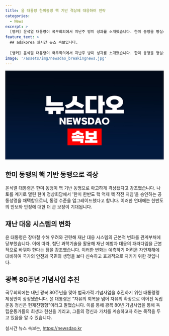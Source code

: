 ```yaml
---
title: 윤 대통령 한미동맹 핵 기반 격상에 대응하여 전략
categories:
  - News
excerpt: >
  [앵커] 윤석열 대통령이 국무회의에서 지난주 방미 성과를 소개했습니다. 한미 동맹을 명실상부한 핵 기반 동맹으로 격상하고, 재난 대응 시스템 변화를 당부했습니다. 나토 정상회의 참석으로 한미 한반도 핵 억제 핵 작전 지침을 승인하는 공동성명을 채택함으로써 동맹 수준을 업그레이드했다고 강조하며, 자연재해 대응을 강조했습니다. 또한, 광복 80주년을 맞아 범국가적 기념사업을 추진하기 위한 대통령령 제정안이 상정됐습니다. #윤석열_대통령 #국무회의 #한미동맹 #장마
feature_text: >
  ## adskorea 실시간 뉴스 속보입니다.

  [앵커] 윤석열 대통령이 국무회의에서 지난주 방미 성과를 소개했습니다. 한미 동맹을 명실상부한 핵 기반 동맹으로 격상하고, 재난 대응 시스템 변화를 당부했습니다. 나토 정상회의 참석으로 한미 한반도 핵 억제 핵 작전 지침을 승인하는 공동성명을 채택함으로써 동맹 수준을 업그레이드했다고 강조하며, 자연재해 대응을 강조했습니다. 또한, 광복 80주년을 맞아 범국가적 기념사업을 추진하기 위한 대통령령 제정안이 상정됐습니다. #윤석열_대통령 #국무회의 #한미동맹 #장마
image: '/assets/img/newsdao_breakingnews.jpg'
---
```


<p><img src="/assets/img/newsdao_breakingnews.jpg" alt="adskorea 속보" /></p>

<h2 data-ke-size="size26">한미 동맹의 핵 기반 동맹으로 격상</h2>

<p data-ke-size="size16">윤석열 대통령은 한미 동맹이 핵 기반 동맹으로 확고하게 격상됐다고 강조했습니다. 나토를 계기로 열린 한미 정상회담에서 '한미 한반도 핵 억제 핵 작전 지침'을 승인하는 공동성명을 채택함으로써, 동맹 수준을 업그레이드했다고 합니다. 이러한 연대에는 한반도의 안보와 안정에 대한 더 큰 보장이 기대됩니다.</p>

<h2 data-ke-size="size26">재난 대응 시스템의 변화</h2>

<p data-ke-size="size16">윤 대통령은 장마철 수해 우려와 관련해 재난 대응 시스템의 근본적 변화를 관계부처에 당부했습니다. 이에 따라, 첨단 과학기술을 활용해 재난 예방과 대응의 패러다임을 근본적으로 바꿔야 한다는 점을 강조했습니다. 이러한 변화는 예측하기 어려운 자연재해에 대비하여 국가의 안전과 국민의 생명을 보다 신속하고 효과적으로 지키기 위한 것입니다. </p>

<h2 data-ke-size="size26">광복 80주년 기념사업 추진</h2>

<p data-ke-size="size16">국무회의에는 내년 광복 80주년을 맞아 범국가적 기념사업을 추진하기 위한 대통령령 제정안이 상정됐습니다. 윤 대통령은 "자유의 회복을 넘어 자유의 확장으로 이어진 독립운동 정신은 현재진행형"이라고 말했습니다. 이를 통해 광복 80년 기념사업을 통해 독립운동가들의 희생과 헌신을 기리고, 그들의 정신과 가치를 계승하고자 하는 목적을 두고 있음을 알 수 있습니다.</p>
실시간 뉴스 속보는, <a href="https://newsdao.kr" rel="dofollow">https://newsdao.kr</a>


